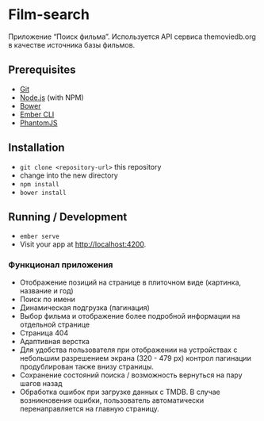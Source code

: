 # Film-search

Приложение “Поиск фильма”. Используется API сервиса themoviedb.org в качестве источника базы фильмов.

## Prerequisites

* [Git](http://git-scm.com/)
* [Node.js](http://nodejs.org/) (with NPM)
* [Bower](http://bower.io/)
* [Ember CLI](http://ember-cli.com/)
* [PhantomJS](http://phantomjs.org/)

## Installation

* `git clone <repository-url>` this repository
* change into the new directory
* `npm install`
* `bower install`

## Running / Development

* `ember serve`
* Visit your app at [http://localhost:4200](http://localhost:4200).

### Функционал приложения
* Отображение позиций на странице в плиточном виде (картинка, название и год)
* Поиск по имени
* Динамическая подгрузка (пагинация)
* Выбор фильма и отображение более подробной информации на отдельной странице
* Страница 404
* Адаптивная верстка
 * Для удобства пользователя при отображении на устройствах с небольшим разрешением экрана (320 - 479 px) контрол пагинации продублирован также внизу страницы.
* Сохранение состояний поиска / возможность вернуться на пару шагов назад
* Обработка ошибок при загрузке данных с TMDB. В случае возникновения ошибки, пользователь автоматически перенаправляется на главную страницу.
